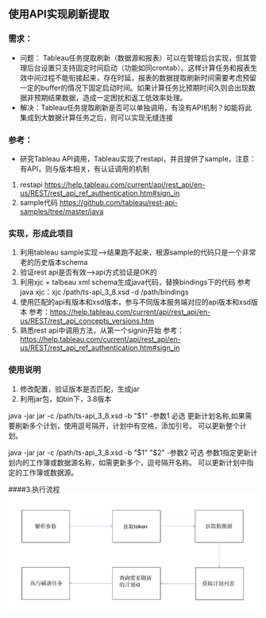 ## 使用API实现刷新提取

### 需求：
* 问题：
Tableau任务提取刷新（数据源和报表）可以在管理后台实现，但其管理后台设置只支持固定时间启动（功能如同crontab）。这样计算任务和报表生效中间过程不能衔接起来，存在时延，报表的数据提取刷新时间需要考虑预留一定的buffer的情况下固定启动时间。如果计算任务比预期时间久则会出现数据非预期结果数据，造成一定困扰和返工低效率处理。
* 解决：Tableau任务提取刷新是否可以单独调用，有没有API机制？如能将此集成到大数据计算任务之后，则可以实现无缝连接

### 参考：
* 研究Tableau API调用，Tableau实现了restapi，并且提供了sample，注意：有API，则与版本相关，有认证调用的机制
1. restapi https://help.tableau.com/current/api/rest_api/en-us/REST/rest_api_ref_authentication.htm#sign_in
2. sample代码 https://github.com/tableau/rest-api-samples/tree/master/java

### 实现，形成此项目
1. 利用tableau sample实现-->结果跑不起来，根源sample的代码只是一个非常老的历史版本schema
2. 验证rest api是否有效-->api方式验证是OK的
3. 利用xjc + talbeau xml schema生成java代码，替换bindings下的代码
参考java xjc：xjc /path/ts-api_3_8.xsd -d /path/bindings
4. 使用匹配的api有版本和xsd版本，参与不同版本服务端对应的api版本和xsd版本
参考：https://help.tableau.com/current/api/rest_api/en-us/REST/rest_api_concepts_versions.htm
5. 熟悉rest api中调用方法，从第一个signin开始
参考：https://help.tableau.com/current/api/rest_api/en-us/REST/rest_api_ref_authentication.htm#sign_in

### 使用说明
1. 修改配置，验证版本是否匹配，生成jar
2. 利用jar包，如bin下，3.8版本

java -jar jar -c /path/ts-api_3_8.xsd -b "$1"
-参数1 必选
更新计划名称,如果需要刷新多个计划，使用逗号隔开，计划中有空格，添加引号。
可以更新整个计划。

java -jar jar -c /path/ts-api_3_8.xsd -b "$1" "$2"
-参数2 可选
参数1指定更新计划内的工作簿或数据源名称，如需更新多个，逗号隔开名称。
可以更新计划中指定的工作簿或数据源。

####3.执行流程
![](img/img.png)
